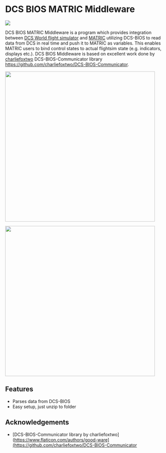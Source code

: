 
# DCS BIOS MATRIC Middleware
<img src="https://github.com/tgudelj/DCS-BIOS-MATRIC-Middleware/assets/1483482/d1162be3-0e6f-4650-a567-0def8886123d" />


DCS BIOS MATRIC Middleware is a program which provides integration between [DCS World flight simulator](**https://www.digitalcombatsimulator.com/) and [MATRIC](https://matricapp.com) utilizing DCS-BIOS to read data from DCS in real time and push it to MATRIC as variables.
This enables MATRIC users to bind control states to actual flightsim state (e.g. indicators, displays etc.). 
DCS BIOS Middleware is based on excellent work done by [charliefoxtwo](https://github.com/charliefoxtwo) DCS-BIOS-Communicator library https://github.com/charliefoxtwo/DCS-BIOS-Communicator.



<img src="https://github.com/tgudelj/DCS-BIOS-MATRIC-Middleware/assets/1483482/e91c08b9-622d-4653-b05b-0a1770ad8210" width="480" /><br/>

<img src="https://github.com/tgudelj/DCS-BIOS-MATRIC-Middleware/assets/1483482/34fd3a8c-b5c5-4b87-9751-2420596d3665" width="480" />


## Features

- Parses data from DCS-BIOS
- Easy setup, just unzip to folder

## Acknowledgements

- [DCS-BIOS-Communicator library by charliefoxtwo](https://www.flaticon.com/authors/good-ware](https://github.com/charliefoxtwo/DCS-BIOS-Communicator
